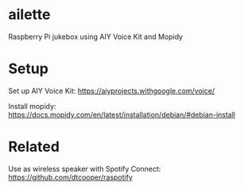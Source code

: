 # ailette
Raspberry Pi jukebox using AIY Voice Kit and Mopidy


# Setup

Set up AIY Voice Kit:
https://aiyprojects.withgoogle.com/voice/

Install mopidy:
https://docs.mopidy.com/en/latest/installation/debian/#debian-install


# Related

Use as wireless speaker with Spotify Connect:
https://github.com/dtcooper/raspotify
